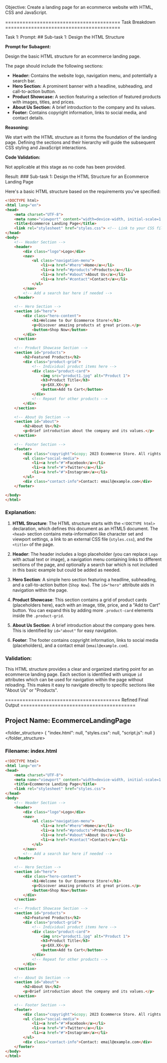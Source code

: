 Objective: Create a landing page for an ecommerce website with HTML, CSS and JavaScript.

======================================== Task Breakdown ========================================

Task 1:
Prompt: ## Sub-task 1: Design the HTML Structure

**Prompt for Subagent:**

Design the basic HTML structure for an ecommerce landing page. 

The page should include the following sections:

* **Header:** Contains the website logo, navigation menu, and potentially a search bar.
* **Hero Section:** A prominent banner with a headline, subheading, and call-to-action button.
* **Product Showcase:**  A section featuring a selection of featured products with images, titles, and prices.
* **About Us Section:**  A brief introduction to the company and its values.
* **Footer:** Contains copyright information, links to social media, and contact details.

**Reasoning:**

We start with the HTML structure as it forms the foundation of the landing page.  Defining the sections and their hierarchy will guide the subsequent CSS styling and JavaScript interactions.

**Code Validation:**

Not applicable at this stage as no code has been provided.



Result:  ### Sub-task 1: Design the HTML Structure for an Ecommerce Landing Page

Here's a basic HTML structure based on the requirements you've specified:

```html
<!DOCTYPE html>
<html lang="en">
<head>
    <meta charset="UTF-8">
    <meta name="viewport" content="width=device-width, initial-scale=1.0">
    <title>Ecommerce Landing Page</title>
    <link rel="stylesheet" href="styles.css"> <!-- Link to your CSS file -->
</head>
<body>
    <!-- Header Section -->
    <header>
        <div class="logo">Logo</div>
        <nav>
            <ul class="navigation-menu">
                <li><a href="#hero">Home</a></li>
                <li><a href="#products">Products</a></li>
                <li><a href="#about">About Us</a></li>
                <li><a href="#contact">Contact</a></li>
            </ul>
        </nav>
        <!-- Add a search bar here if needed -->
    </header>

    <!-- Hero Section -->
    <section id="hero">
        <div class="hero-content">
            <h1>Welcome to Our Ecommerce Store!</h1>
            <p>Discover amazing products at great prices.</p>
            <button>Shop Now</button>
        </div>
    </section>

    <!-- Product Showcase Section -->
    <section id="products">
        <h2>Featured Products</h2>
        <div class="product-grid">
            <!-- Individual product items here -->
            <div class="product-card">
                <img src="product1.jpg" alt="Product 1">
                <h3>Product Title</h3>
                <p>$XX.XX</p>
                <button>Add to Cart</button>
            </div>
            <!-- Repeat for other products -->
        </div>
    </section>

    <!-- About Us Section -->
    <section id="about">
        <h2>About Us</h2>
        <p>Brief introduction about the company and its values.</p>
    </section>

    <!-- Footer Section -->
    <footer>
        <div class="copyright">&copy; 2023 Ecommerce Store. All rights reserved.</div>
        <ul class="social-media">
            <li><a href="#">Facebook</a></li>
            <li><a href="#">Twitter</a></li>
            <li><a href="#">Instagram</a></li>
        </ul>
        <div class="contact-info">Contact: email@example.com</div>
    </footer>

</body>
</html>
```

### Explanation:
1. **HTML Structure**: The HTML structure starts with the `<!DOCTYPE html>` declaration, which defines this document as an HTML5 document. The `<head>` section contains meta-information like character set and viewport settings, a link to an external CSS file (`styles.css`), and the `<title>` of the page.

2. **Header**: The header includes a logo placeholder (you can replace `Logo` with actual text or image), a navigation menu containing links to different sections of the page, and optionally a search bar which is not included in this basic example but could be added as needed.

3. **Hero Section**: A simple hero section featuring a headline, subheading, and a call-to-action button (`Shop Now`). The `id="hero"` attribute aids in navigation within the page.

4. **Product Showcase**: This section contains a grid of product cards (placeholders here), each with an image, title, price, and a "Add to Cart" button. You can expand this by adding more `.product-card` elements inside the `.product-grid`.

5. **About Us Section**: A brief introduction about the company goes here. This is identified by `id="about"` for easy navigation.

6. **Footer**: The footer contains copyright information, links to social media (placeholders), and a contact email (`email@example.com`).

### Validation:
This HTML structure provides a clear and organized starting point for an ecommerce landing page. Each section is identified with unique `id` attributes which can be used for navigation within the page without reloading. This makes it easy to navigate directly to specific sections like "About Us" or "Products".

======================================== Refined Final Output ========================================

## Project Name: EcommerceLandingPage

<folder_structure>
{
  "index.html": null,
  "styles.css": null,
  "script.js": null
}
</folder_structure>

### Filename: index.html
```html
<!DOCTYPE html>
<html lang="en">
<head>
    <meta charset="UTF-8">
    <meta name="viewport" content="width=device-width, initial-scale=1.0">
    <title>Ecommerce Landing Page</title>
    <link rel="stylesheet" href="styles.css">
</head>
<body>
    <!-- Header Section -->
    <header>
        <div class="logo">Logo</div>
        <nav>
            <ul class="navigation-menu">
                <li><a href="#hero">Home</a></li>
                <li><a href="#products">Products</a></li>
                <li><a href="#about">About Us</a></li>
                <li><a href="#contact">Contact</a></li>
            </ul>
        </nav>
        <!-- Add a search bar here if needed -->
    </header>

    <!-- Hero Section -->
    <section id="hero">
        <div class="hero-content">
            <h1>Welcome to Our Ecommerce Store!</h1>
            <p>Discover amazing products at great prices.</p>
            <button>Shop Now</button>
        </div>
    </section>

    <!-- Product Showcase Section -->
    <section id="products">
        <h2>Featured Products</h2>
        <div class="product-grid">
            <!-- Individual product items here -->
            <div class="product-card">
                <img src="product1.jpg" alt="Product 1">
                <h3>Product Title</h3>
                <p>$XX.XX</p>
                <button>Add to Cart</button>
            </div>
            <!-- Repeat for other products -->
        </div>
    </section>

    <!-- About Us Section -->
    <section id="about">
        <h2>About Us</h2>
        <p>Brief introduction about the company and its values.</p>
    </section>

    <!-- Footer Section -->
    <footer>
        <div class="copyright">&copy; 2023 Ecommerce Store. All rights reserved.</div>
        <ul class="social-media">
            <li><a href="#">Facebook</a></li>
            <li><a href="#">Twitter</a></li>
            <li><a href="#">Instagram</a></li>
        </ul>
        <div class="contact-info">Contact: email@example.com</div>
    </footer>
</body>
</html>
```



